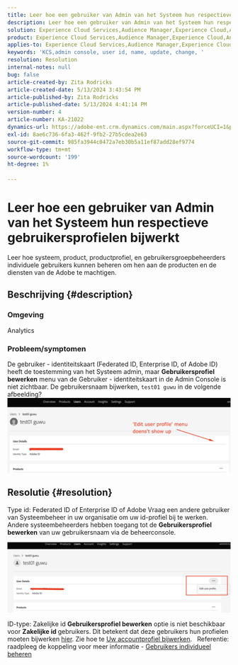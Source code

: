 ```yaml
---
title: Leer hoe een gebruiker van Admin van het Systeem hun respectieve gebruikersprofielen bijwerkt
description: Leer hoe een gebruiker van Admin van het Systeem hun respectieve gebruikersprofielen bijwerkt
solution: Experience Cloud Services,Audience Manager,Experience Cloud,Analytics,Target,Admin
product: Experience Cloud Services,Audience Manager,Experience Cloud,Analytics,Target,Admin
applies-to: Experience Cloud Services,Audience Manager,Experience Cloud,Analytics,Target,Admin
keywords: 'KCS,admin console, user id, name, update, change, '
resolution: Resolution
internal-notes: null
bug: false
article-created-by: Zita Rodricks
article-created-date: 5/13/2024 3:43:54 PM
article-published-by: Zita Rodricks
article-published-date: 5/13/2024 4:41:14 PM
version-number: 4
article-number: KA-21022
dynamics-url: https://adobe-ent.crm.dynamics.com/main.aspx?forceUCI=1&pagetype=entityrecord&etn=knowledgearticle&id=e6196c94-3f11-ef11-9f8a-6045bd03c412
exl-id: 8ae6c736-6fa3-462f-9fb2-27b5cdea2e63
source-git-commit: 985fa3944c0472a7eb30b5a11ef87add28ef9774
workflow-type: tm+mt
source-wordcount: '199'
ht-degree: 1%

---
```


# Leer hoe een gebruiker van Admin van het Systeem hun respectieve gebruikersprofielen bijwerkt


Leer hoe systeem, product, productprofiel, en gebruikersgroepbeheerders individuele gebruikers kunnen beheren om hen aan de producten en de diensten van de Adobe te machtigen.

## Beschrijving {#description}


### <b>Omgeving</b>

Analytics

### Probleem/symptomen

De gebruiker - identiteitskaart (Federated ID, Enterprise ID, of Adobe ID) heeft de toestemming van het Systeem admin, maar <b>Gebruikersprofiel bewerken</b> menu van de Gebruiker - identiteitskaart in de Admin Console is niet zichtbaar. De gebruikersnaam bijwerken, `test01 guwu` in de volgende afbeelding? ![](assets/___ea196c94-3f11-ef11-9f8a-6045bd03c412___.png)


## Resolutie {#resolution}


Type id: Federated ID of Enterprise ID of Adobe Vraag een andere gebruiker van Systeembeheer in uw organisatie om uw id-profiel bij te werken. Andere systeembeheerders hebben toegang tot de <b>Gebruikersprofiel bewerken</b> van uw gebruikersnaam via de beheerconsole.

![](assets/5d528b6b-4667-ed11-9561-6045bd006e5a.png)

ID-type: Zakelijke id <b>Gebruikersprofiel bewerken</b> optie is niet beschikbaar voor <b>Zakelijke id </b>gebruikers. Dit betekent dat deze gebruikers hun profielen moeten bijwerken [hier](https://account.adobe.com/profile). Zie hoe te [Uw accountprofiel bijwerken](https://helpx.adobe.com/manage-account/using/edit-adobe-account-personal-profile.html).
 
Referentie: raadpleeg de koppeling voor meer informatie - [Gebruikers individueel beheren](https://helpx.adobe.com/enterprise/using/manage-users-individually.html)

